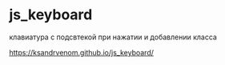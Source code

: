 # js_keyboard
 клавиатура с подсвтекой при нажатии и добавлении класса
 
https://ksandrvenom.github.io/js_keyboard/
